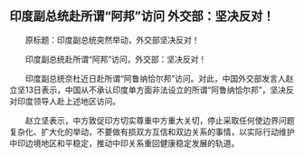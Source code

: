 ## 印度副总统赴所谓“阿邦”访问 外交部：坚决反对！
　　原标题：印度副总统突然举动，外交部坚决反对！

　　印度副总统赴所谓“阿邦”访问，外交部：坚决反对！

　　印度副总统奈杜近日赴所谓“阿鲁纳恰尔邦”访问。对此，中国外交部发言人赵立坚13日表示，中国从不承认印度单方面非法设立的所谓“阿鲁纳恰尔邦”，坚决反对印度领导人赴上述地区访问。

　　赵立坚表示，中方敦促印方切实尊重中方重大关切，停止采取任何使边界问题复杂化、扩大化的举动，不要做有损双方互信和双边关系的事情，以实际行动维护中印边境地区和平稳定，推动中印关系重回健康稳定发展的轨道。



